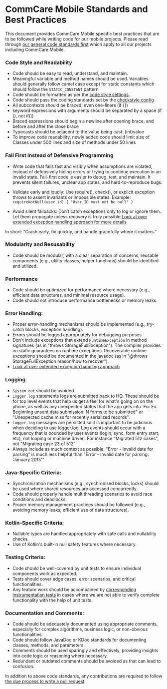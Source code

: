 
CommCare Mobile Standards and Best Practices
============================================


This document provides CommCare Mobile specific best practices that are to be followed while writing code for our mobile projects. Please read through [our general code standards first](https://github.com/dimagi/open-source/blob/master/docs/standards.rst) which apply to all our projects including CommCare Mobile.


### Code Style and Readability

- Code should be easy to read, understand, and maintain.
- Meaningful variable and method names should be used. Variables should generally follow camel case except for static constants which should follow the `STATIC_CONSTANT` pattern
- Code should be formatted as per the [code style settings](https://github.com/dimagi/commcare-android/?tab=readme-ov-file#code-style-settings).
- Code should pass the coding standards set by the [checkstyle config](https://github.com/dimagi/commcare-android/blob/master/.github/linters/checkstyle.xml)
- All subcontexts should be braced, even one-liners  (if {})
- keyword expressions with arguments should be separated by a space (if (), not if())
- Braced expressions should begin a newline after opening brace, and before and after the close brace
- Typecasts should be adjacent to the value being cast: (int)value
- To improve code readability, newly added code should limit size of Classes under 500 lines and size of methods under 50 lines

### Fail First instead of Defensive Programming 

- Write code that fails fast and visibly when assumptions are violated, instead of defensively hiding errors or trying to continue execution in an invalid state. Fail-first code is easier to debug, test, and maintain. It prevents silent failures, unclear app states, and hard-to-reproduce bugs.

- Validate early and loudly: Use require(), check(), or explicit exception throws to assert invariants or impossible states. Example: `requireNotNull(user.id) { "User ID must not be null" }`

- Avoid silent fallbacks: Don’t catch exceptions only to log or ignore them. Let them propagate unless recovery is truly possible.[Look at over extended exception handling approach for more details](https://github.com/dimagi/open-source/blob/master/docs/mobile_exception_handling.md)

In short: “Crash early, fix quickly, and handle gracefully where it matters.”

### Modularity and Resusability

- Code should be modular, with a clear separation of concerns, reusable components (e.g., utility classes, helper functions) should be identified and utilized.

### Performance

- Code should be optimized for performance where necessary (e.g., efficient data structures, and minimal resource usage).
- Code should not introduce performance bottlenecks or memory leaks.

###  Error Handling:

- Proper error-handling mechanisms should be implemented (e.g., try-catch blocks, exception handling).
- Errors should be logged appropriately for debugging purposes.
- Don't include exceptions that extend `RuntimeException` in method signatures (as in "throws StorageFullException"). The compiler provides no static guarantees on runtime exceptions. Recoverable runtime exceptions should be documented in the javadoc (as in "@throws StorageFullException reason/how to recover").
- [Look at over extended exception handling approach](https://github.com/dimagi/open-source/blob/master/docs/mobile_exception_handling.md)

### Logging

- `System.out` should be avoided.
- `Logger.log` statements logs are submitted back to HQ. These should be for top level events that help us get a feel for what's going on on the phone, as well as any unexpected states that the app gets into. For Ex. Beginning unsent data submission: N forms to be submitted" or "Unexpected cache miss for recently serialized records".
- `Logger.log` messages are persisted so it is important to be judicious when deciding to use logger.log. Log events should occur with a frequency that is bounded by user events (login, sync, form entry start, etc), not looping or machine driven. For instance "Migrated 512 cases", not "Migrating case 23 of 512"
- Always include as much context as possible. "Error - Invalid date for parsing" is much less helpful than "Error - Invalid date for parsing: 'January 2015'"

### Java-Specific Criteria:

- Synchronization mechanisms (e.g., synchronized blocks, locks) should be used where shared resources are accessed concurrently.
- Code should properly handle multithreading scenarios to avoid race conditions and deadlocks.
- Proper memory management practices should be followed (e.g., avoiding memory leaks, efficient use of data structures).
 
### Kotlin-Specific Criteria:

- Nullable types are handled appropriately with safe calls and nullability checks.
- Use of Kotlin's built-in null safety features where necessary.

### Testing Criteria:

- Code should be well-covered by unit tests to ensure individual components work as expected.
- Tests should cover edge cases, error scenarios, and critical functionalities.
- Any feature work should be accompained by [corresponding instrumentation tests]([url](https://developer.android.com/training/testing/instrumented-tests)) in cases where we are not able to verify complete functionality with the help of unit tests.
     
### Documentation and Comments:

- Code should be adequately documented using appropriate comments, especially for complex algorithms, business logic, or non-obvious functionalities.
- Code should follow JavaDoc or KDoc standards for documenting classes, methods, and parameters.
- Comments should be used sparingly and effectively, providing insights into code logic or reasoning where necessary.
- Redundant or outdated comments should be avoided as that can lead to confusion.


In addition to above code standards, any contributions are required to follow [the due process to write a pull request](https://github.com/dimagi/open-source/blob/master/docs/Writing_PRs.md)
